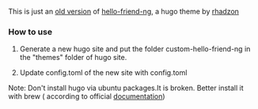 This is just an [old version](https://github.com/rhazdon/hugo-theme-hello-friend-ng/tree/e63dce70a95afeae279c7bc48eb488a4086c496c) of [hello-friend-ng](https://github.com/rhazdon/hugo-theme-hello-friend-ng), a hugo theme by [rhadzon](https://github.com/rhazdon/)

### How to use ####

1. Generate a new hugo site and put the folder custom-hello-friend-ng in the "themes" folder of hugo site.

2. Update config.toml of the new site with config.toml

Note: Don't install hugo via ubuntu packages.It is broken.
Better install it with brew ( according to official [documentation](https://gohugo.io/getting-started/installing/))




